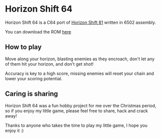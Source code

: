 # Horizon Shift 64

Horizon Shift 64 is a C64 port of [Horizon Shift 81](https://www.nintendo.co.uk/Games/Nintendo-Switch-download-software/Horizon-Shift-81-1488223.html) written in 6502 assembly.

You can download the ROM [here](https://github.com/FlumpStudios/Horizon-Shift-C64/raw/main/Builds/Release/HorizonShift64_J1.prg)

## How to play

Move along your horizon, blasting enemies as they encroach, don't let any of them hit your horizon, and don't get shot!

Accuracy is key to a high score, missing enemies will reset your chain and lower your scoring potential.


## Caring is sharing
Horizon Shift 64 was a fun hobby project for me over the Christmas period, so if you enjoy my little game, please feel free to share, hack and crack away! 

Thanks to anyone who takes the time to play my little game, I hope you enjoy it :)